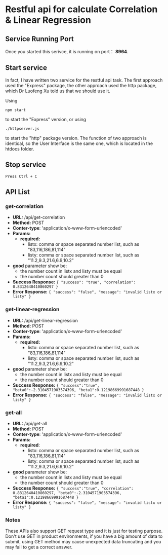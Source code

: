 # Restful api for calculate Correlation & Linear Regression

## Service Running Port

Once you started this serivce, it is running on port： **8964**.

## Start service

In fact, I have written two service for the restful api task. The first approach used the "Express" package, the other approach used the http package, which Dr Luofeng Xu told us that we should use it.

Using 

    npm start 
    
to start the "Express" version, or using
    
    ./httpserver.js
    
to start the "http" package version. The function of two approach is identical, so the User Interface is the same one, which is located in the htdocs folder.
    
## Stop service

    Press Ctrl + C 
    
## API List

### get-correlation

- **URL:** /api/get-correlation
- **Method:** POST
- **Conter-type**: 'application/x-www-form-urlencoded'
- **Params:**
  - **required:**
    - listx: comma or space separated number list, such as "83,116,186,81,114"
    - listy: comma or space separated number list, such as "11.2,9.3,21.6,6.9,10.2"
- **good** parameter show be:
  - the number count in listx and listy must be equal
  - the number count should greater than 0
- **Success Response:** `{
    "success": "true",
    "correlation": 0.8312640410860297
}`
- **Error Response:** `{
    "success": "false",
    "message": "invalid listx or listy"
}`
 
### get-linear-regression

- **URL:** /api/get-linear-regression
- **Method:** POST
- **Conter-type**: 'application/x-www-form-urlencoded'
- **Params:**
  - **required:**
    - listx: comma or space separated number list, such as "83,116,186,81,114"
    - listy: comma or space separated number list, such as "11.2,9.3,21.6,6.9,10.2"
- **good** parameter show be:
  - the number count in listx and listy must be equal
  - the number count should greater than 0
- **Success Response:** `{
    "success":"true",
    "beta0":-2.3104571903574396,
    "beta1":0.12198669991687448
}`
- **Error Response:** `{
    "success": "false",
    "message": "invalid listx or listy"
}`

### get-all

- **URL:** /api/get-all
- **Method:** POST
- **Conter-type**: 'application/x-www-form-urlencoded'
- **Params:**
  - **required**:
    - listx: comma or space separated number list, such as "83,116,186,81,114"
    - listy: comma or space separated number list, such as "11.2,9.3,21.6,6.9,10.2"
- **good** parameter show be:
  - the number count in listx and listy must be equal
  - the number count should greater than 0
- **Success Response:** `{
    "success":"true",
    "correlation": 0.8312640410860297,
    "beta0":-2.3104571903574396,
    "beta1":0.12198669991687448
}`
- **Error Response:** `{
    "success": "false",
    "message": "invalid listx or listy"
}`

### Notes

These APIs also support GET request type and it is just for testing purpose. Don't use GET in product environments, if you have a big amount of data to submit, using GET method may cause unexpected data truncating and you may fail to get a correct answer.